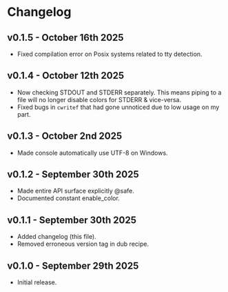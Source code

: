 # Changelog

## v0.1.5 - October 16th 2025

- Fixed compilation error on Posix systems related to tty detection.

## v0.1.4 - October 12th 2025

- Now checking STDOUT and STDERR separately. This means piping to a file will no longer disable colors for STDERR & vice-versa.
- Fixed bugs in `cwritef` that had gone unnoticed due to low usage on my part.

## v0.1.3 - October 2nd 2025

- Made console automatically use UTF-8 on Windows.

## v0.1.2 - September 30th 2025

- Made entire API surface explicitly @safe.
- Documented constant enable_color.

## v0.1.1 - September 30th 2025

- Added changelog (this file).
- Removed erroneous version tag in dub recipe.

## v0.1.0 - September 29th 2025

- Initial release.